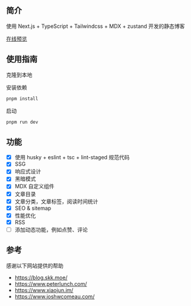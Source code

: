 ## 简介

使用 Next.js + TypeScript + Tailwindcss + MDX + zustand 开发的静态博客

[在线预览](https://tsuizen.cn)

## 使用指南

克隆到本地

安装依赖

```bash
pnpm install
```

启动

```bash
pnpm run dev
```

## 功能

- [x] 使用 husky + eslint + tsc + lint-staged 规范代码
- [x] SSG
- [x] 响应式设计
- [x] 黑暗模式
- [x] MDX 自定义组件
- [x] 文章目录
- [x] 文章分类，文章标签，阅读时间统计
- [x] SEO & sitemap
- [x] 性能优化
- [x] RSS
- [ ] 添加动态功能，例如点赞、评论

## 参考

感谢以下网站提供的帮助</br>

- https://blog.skk.moe/
- https://www.peterlunch.com/
- https://www.xiaojun.im/
- https://www.joshwcomeau.com/

